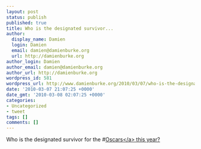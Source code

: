 ```yaml
---
layout: post
status: publish
published: true
title: Who is the designated survivor...
author:
  display_name: Damien
  login: Damien
  email: damien@damienburke.org
  url: http://damienburke.org
author_login: Damien
author_email: damien@damienburke.org
author_url: http://damienburke.org
wordpress_id: 581
wordpress_url: http://www.damienburke.org/2010/03/07/who-is-the-designated-survivor/
date: '2010-03-07 21:07:25 +0000'
date_gmt: '2010-03-08 02:07:25 +0000'
categories:
- Uncategorized
- tweet
tags: []
comments: []
---
```

<p>Who is the designated survivor for the #<a href="http:&#47;&#47;search.twitter.com&#47;search?q=%23Oscars" class="aktt_hashtag">Oscars<&#47;a> this year?</p>

